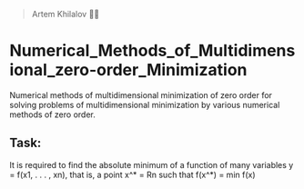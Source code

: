 > Artem Khilalov 👨‍💻
# Numerical_Methods_of_Multidimensional_zero-order_Minimization
Numerical methods of multidimensional minimization of zero order for solving problems of multidimensional minimization by various numerical methods of zero order.

## Task:
It is required to find the absolute minimum of a function of many variables y = f(x1, . . . , xn), that is, a point x^* = Rn such that f(x^*) = min f(x)
